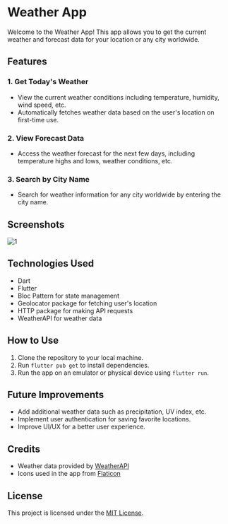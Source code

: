 # Weather App

Welcome to the Weather App! This app allows you to get the current weather and forecast data for your location or any city worldwide.

## Features

### 1. Get Today's Weather
- View the current weather conditions including temperature, humidity, wind speed, etc.
- Automatically fetches weather data based on the user's location on first-time use.

### 2. View Forecast Data
- Access the weather forecast for the next few days, including temperature highs and lows, weather conditions, etc.

### 3. Search by City Name
- Search for weather information for any city worldwide by entering the city name.

## Screenshots

![1](/assets/images/001.jpg?raw=true "Location permission")

## Technologies Used
- Dart
- Flutter
- Bloc Pattern for state management
- Geolocator package for fetching user's location
- HTTP package for making API requests
- WeatherAPI for weather data

## How to Use
1. Clone the repository to your local machine.
2. Run `flutter pub get` to install dependencies.
3. Run the app on an emulator or physical device using `flutter run`.

## Future Improvements
- Add additional weather data such as precipitation, UV index, etc.
- Implement user authentication for saving favorite locations.
- Improve UI/UX for a better user experience.

## Credits
- Weather data provided by [WeatherAPI](https://www.weatherapi.com/)
- Icons used in the app from [Flaticon](https://www.flaticon.com/)

## License
This project is licensed under the [MIT License](LICENSE).


